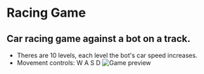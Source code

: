 # Racing Game

## Car racing game against a bot on a track.
* Theres are 10 levels, each level the bot's car speed increases. 
* Movement controls: W A S D
![Game preview](./game_preview.png)